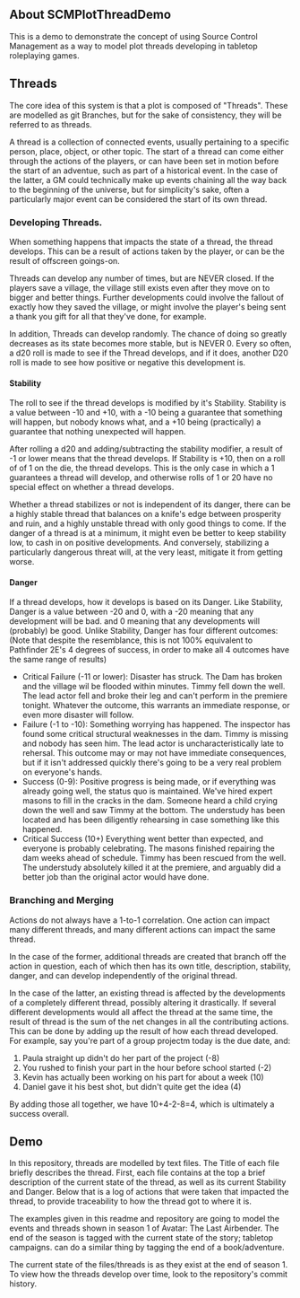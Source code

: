 <div id="top"></div>
<!--
*** Thanks for checking out the Best-README-Template. If you have a suggestion
*** that would make this better, please fork the repo and create a pull request
*** or simply open an issue with the tag "enhancement".
*** Don't forget to give the project a star!
*** Thanks again! Now go create something AMAZING! :D
-->



<!-- PROJECT SHIELDS -->
<!--
*** I'm using markdown "reference style" links for readability.
*** Reference links are enclosed in brackets [ ] instead of parentheses ( ).
*** See the bottom of this document for the declaration of the reference variables
*** for contributors-url, forks-url, etc. This is an optional, concise syntax you may use.
*** https://www.markdownguide.org/basic-syntax/#reference-style-links
-->





<!-- ABOUT THE PROJECT -->
## About SCMPlotThreadDemo

This is a demo to demonstrate the concept of using Source Control Management as a way to model plot threads developing in tabletop roleplaying games.

## Threads

The core idea of this system is that a plot is composed of "Threads". These are modelled as git Branches, but for the sake of consistency, they will be referred to as threads. 

A thread is a collection of connected events, usually pertaining to a specific person, place, object, or other topic. The start of a thread can come either through the actions of the players, or can have been set in motion before the start of an adventue, such as part of a historical event. In the case of the latter, a GM could technically make up events chaining all the way back to the beginning of the universe, but for simplicity's sake, often a particularly major event can be considered the start of its own thread.

### Developing Threads.
When something happens that impacts the state of a thread, the thread develops. This can be a result of actions taken by the player, or can be the result of offscreen goings-on.

Threads can develop any number of times, but are NEVER closed. If the players save a village, the village still exists even after they move on to bigger and better things. Further developments could involve the fallout of exactly how they saved the village, or might involve the player's being sent a thank you gift for all that they've done, for example.

In addition, Threads can develop randomly. The chance of doing so greatly decreases as its state becomes more stable, but is NEVER 0. Every so often, a d20 roll is made to see if the Thread develops, and if it does, another D20 roll is made to see how positive or negative this development is.

#### Stability

The roll to see if the thread develops is modified by it's Stability. Stability is a value between -10 and +10, with a -10 being a guarantee that something will happen, but nobody knows what, and a +10 being (practically) a guarantee that nothing unexpected will happen.

After rolling a d20 and adding/subtracting the stability modifier, a result of -1 or lower means that the thread develops. If Stability is +10, then on a roll of of 1 on the die, the thread develops. This is the only case in which a 1 guarantees a thread will develop, and otherwise rolls of 1 or 20 have no special effect on whether a thread develops.

Whether a thread stabilizes or not is independent of its danger, there can be a highly stable thread that balances on a knife's edge between prosperity and ruin, and a highly unstable thread with only good things to come. If the danger of a thread is at a minimum, it might even be better to keep stability low, to cash in on positive developments. And conversely, stabilizing a particularly dangerous threat will, at the very least, mitigate it from getting worse.

#### Danger

If a thread develops, how it develops is based on its Danger. Like Stability, Danger is a value between -20 and 0, with a -20 meaning that any development will be bad. and 0 meaning that any developments will (probably) be good. Unlike Stability, Danger has four different outcomes: (Note that despite the resemblance, this is not 100% equivalent to Pathfinder 2E's 4 degrees of success, in order to make all 4 outcomes have the same range of results)

* Critical Failure (-11 or lower): Disaster has struck. The Dam has broken and the village wil be flooded within minutes. Timmy fell down the well. The lead actor fell and broke their leg and can't perform in the premiere tonight. Whatever the outcome, this warrants an immediate response, or even more disaster will follow.
* Failure (-1 to -10): Something worrying has happened. The inspector has found some critical structural weaknesses in the dam. Timmy is missing and nobody has seen him. The lead actor is uncharacteristically late to rehersal. This outcome may or may not have immediate consequences, but if it isn't addressed quickly there's going to be a very real problem on everyone's hands.
* Success (0-9): Positive progress is being made, or if everything was already going well, the status quo is maintained. We've hired expert masons to fill in the cracks in the dam. Someone heard a child crying down the well and saw Timmy at the bottom. The understudy has been located and has been diligently rehearsing in case something like this happened.
* Critical Success (10+) Everything went better than expected, and everyone is probably celebrating. The masons finished repairing the dam weeks ahead of schedule. Timmy has been rescued from the well. The understudy absolutely killed it at the premiere, and arguably did a better job than the original actor would have done.

### Branching and Merging

Actions do not always have a 1-to-1 correlation. One action can impact many different threads, and many different actions can impact the same thread.

In the case of the former, additional threads are created that branch off the action in question, each of which then has its own title, description, stability, danger, and can develop independently of the original thread.

In the case of the latter, an existing thread is affected by the developments of a completely different thread, possibly altering it drastically. If several different developments would all affect the thread at the same time, the result of thread is the sum of the net changes in all the contributing actions. This can be done by adding up the result of how each thread developed. For example, say you're part of a group projectm today is the due date, and:
1. Paula straight up didn't do her part of the project (-8)
2. You rushed to finish your part in the hour before school started (-2)
3. Kevin has actually been working on his part for about a week (10)
4. Daniel gave it his best shot, but didn't quite get the idea (4)

By adding those all together, we have 10+4-2-8=4, which is ultimately a success overall.

## Demo

In this repository, threads are modelled by text files. The Title of each file briefly describes the thread. First, each file contains at the top a brief description of the current state of the thread, as well as its current Stability and Danger. Below that is a log of actions that were taken that impacted the thread, to provide traceability to how the thread got to where it is.

The examples given in this readme and repository are going to model the events and threads shown in season 1 of Avatar: The Last Airbender. The end of the season is tagged with the current state of the story; tabletop campaigns. can do a similar thing by tagging the end of a book/adventure.

The current state of the files/threads is as they exist at the end of season 1. To view how the threads develop over time, look to the repository's commit history.
